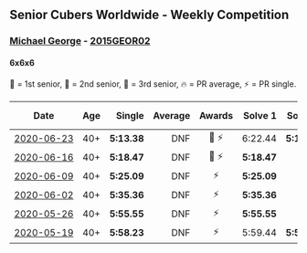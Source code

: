 ## Senior Cubers Worldwide - Weekly Competition
### [Michael George](../michael_george.md) - [2015GEOR02](https://www.worldcubeassociation.org/persons/2015GEOR02?event=666)
#### 6x6x6

🥇 = 1st senior, 🥈 = 2nd senior, 🥉 = 3rd senior, 🔥 = PR average, ⚡ = PR single.

| Date | Age | Single | Average | Awards | Solve 1 | Solve 2 | Solve 3 | Video |
| :--: | :--: | --: | --: | :--: | --: | --: | --: | :-- |
| [<span style="white-space: nowrap">2020-06-23</span>](../../results/666/2020-06-23.md) | 40+ | **5:13.38** | DNF | 🥉 ⚡ | 6:22.44 | **5:13.38** | DNS | [Link](https://www.facebook.com/events/268636114456043/permalink/281297979856523/) |
| [<span style="white-space: nowrap">2020-06-16</span>](../../results/666/2020-06-16.md) | 40+ | **5:18.47** | DNF | 🥉 ⚡ | **5:18.47** | DNS | DNS | [Link](https://www.facebook.com/events/256188575607890/permalink/257847418775339/) |
| [<span style="white-space: nowrap">2020-06-09</span>](../../results/666/2020-06-09.md) | 40+ | **5:25.09** | DNF | ⚡ | **5:25.09** | DNS | DNS | [Link](https://www.facebook.com/events/1130228284009045/permalink/1133594577005749/) |
| [<span style="white-space: nowrap">2020-06-02</span>](../../results/666/2020-06-02.md) | 40+ | **5:35.36** | DNF | ⚡ | **5:35.36** | DNF | DNS | [Link](https://www.facebook.com/events/573401076937046/permalink/575263400084147/) |
| [<span style="white-space: nowrap">2020-05-26</span>](../../results/666/2020-05-26.md) | 40+ | **5:55.55** | DNF | ⚡ | **5:55.55** | DNS | DNS | [Link](https://www.facebook.com/events/637852836799991/permalink/641095513142390/) |
| [<span style="white-space: nowrap">2020-05-19</span>](../../results/666/2020-05-19.md) | 40+ | **5:58.23** | DNF | ⚡ | 5:59.44 | **5:58.23** | DNS | [Link](https://www.facebook.com/events/201300894172579/permalink/202548470714488/) |


<!-- Global site tag (gtag.js) - Google Analytics -->
<script async src="https://www.googletagmanager.com/gtag/js?id=UA-86348435-3"></script>
<script>window.dataLayer = window.dataLayer || []; function gtag() {dataLayer.push(arguments);} gtag('js', new Date()); gtag('config', 'UA-86348435-3');</script>
